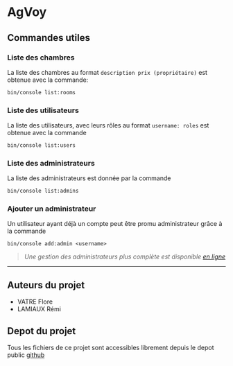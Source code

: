 # AgVoy

## Commandes utiles

### Liste des chambres
La liste des chambres au format `description prix (propriétaire)` est obtenue avec la commande:
```bash
bin/console list:rooms
```


### Liste des utilisateurs
La liste des utilisateurs, avec leurs rôles au format `username: roles` est obtenue avec la commande
```bash
bin/console list:users
```
### Liste des administrateurs
La liste des administrateurs est donnée par la commande 
```bash
bin/console list:admins
```

### Ajouter un administrateur
Un utilisateur ayant déjà un compte peut être promu administrateur grâce à la commande
```
bin/console add:admin <username> 
```
>*Une gestion des administrateurs plus complète est disponible [en ligne](http://localhost:8000/backoffice/admins)*
***
## Auteurs du projet
 - VATRE Flore
 - LAMIAUX Rémi

## Depot du projet
Tous les fichiers de ce projet sont accessibles librement depuis le depot public [github](https://www.github.com/rene-INTech/AgVoy.git)

## 